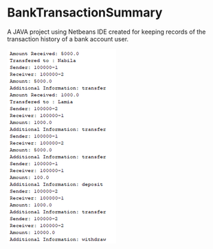 # BankTransactionSummary
A JAVA project using Netbeans IDE created for keeping records of the transaction history of a bank account user.

![](image/01.PNG)
